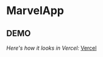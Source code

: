 # MarvelApp

## DEMO

 *Here's how it looks in Vercel:* [Vercel](https://marvel-app-six.vercel.app/) 